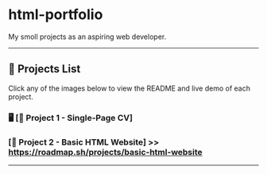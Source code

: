 # html-portfolio
My smoll projects as an aspiring web developer.

---

## 🔹 Projects List

Click any of the images below to view the README and live demo of each project.

### 🖥️  [📌 Project 1 - Single-Page CV]

### [📌 Project 2 - Basic HTML Website] >> https://roadmap.sh/projects/basic-html-website



---





